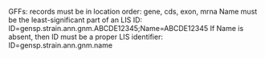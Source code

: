 GFFs:
records must be in location order: gene, cds, exon, mrna
Name must be the least-significant part of an LIS ID:  ID=gensp.strain.ann.gnm.ABCDE12345;Name=ABCDE12345
If Name is absent, then ID must be a proper LIS identifier: ID=gensp.strain.ann.gnm.name
